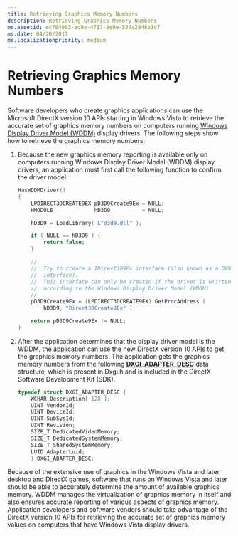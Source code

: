 ```yaml
---
title: Retrieving Graphics Memory Numbers
description: Retrieving Graphics Memory Numbers
ms.assetid: ec704093-ad9a-4717-8e9e-537a2848b1c7
ms.date: 04/20/2017
ms.localizationpriority: medium
---
```


# Retrieving Graphics Memory Numbers


Software developers who create graphics applications can use the Microsoft DirectX version 10 APIs starting in Windows Vista to retrieve the accurate set of graphics memory numbers on computers running [Windows Display Driver Model (WDDM)](windows-vista-display-driver-model-design-guide.md) display drivers. The following steps show how to retrieve the graphics memory numbers:

1.  Because the new graphics memory reporting is available only on computers running Windows Display Driver Model (WDDM) display drivers, an application must first call the following function to confirm the driver model:
    ```cpp
    HasWDDMDriver()
    {
        LPDIRECT3DCREATE9EX pD3D9Create9Ex = NULL;
        HMODULE             hD3D9          = NULL;

        hD3D9 = LoadLibrary( L"d3d9.dll" );

        if ( NULL == hD3D9 ) {
            return false;
        }

        //
        //  Try to create a IDirect3D9Ex interface (also known as a DX9L 
        //  interface).
        //  This interface can only be created if the driver is written 
        //  according to the Windows Display Driver Model (WDDM).
        //
        pD3D9Create9Ex = (LPDIRECT3DCREATE9EX) GetProcAddress (
            hD3D9, "Direct3DCreate9Ex" );

        return pD3D9Create9Ex != NULL;
    }
    ```

2.  After the application determines that the display driver model is the WDDM, the application can use the new DirectX version 10 APIs to get the graphics memory numbers. The application gets the graphics memory numbers from the following [**DXGI\_ADAPTER\_DESC**](/windows/desktop/api/dxgi/ns-dxgi-dxgi_adapter_desc) data structure, which is present in Dxgi.h and is included in the DirectX Software Development Kit (SDK).
    ```cpp
    typedef struct DXGI_ADAPTER_DESC {
        WCHAR Description[ 128 ];
        UINT VendorId;
        UINT DeviceId;
        UINT SubSysId;
        UINT Revision;
        SIZE_T DedicatedVideoMemory;
        SIZE_T DedicatedSystemMemory;
        SIZE_T SharedSystemMemory;
        LUID AdapterLuid;
        } DXGI_ADAPTER_DESC;
    ```

Because of the extensive use of graphics in the Windows Vista and later desktop and DirectX games, software that runs on Windows Vista and later should be able to accurately determine the amount of available graphics memory. WDDM manages the virtualization of graphics memory in itself and also ensures accurate reporting of various aspects of graphics memory. Application developers and software vendors should take advantage of the DirectX version 10 APIs for retrieving the accurate set of graphics memory values on computers that have Windows Vista display drivers.